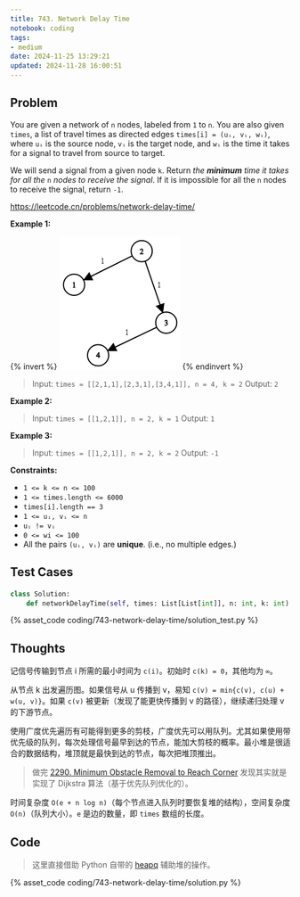 ```yaml
---
title: 743. Network Delay Time
notebook: coding
tags:
- medium
date: 2024-11-25 13:29:21
updated: 2024-11-28 16:00:51
---
```

## Problem

You are given a network of `n` nodes, labeled from `1` to `n`. You are also given `times`, a list of travel times as directed edges `times[i] = (uᵢ, vᵢ, wᵢ)`, where `uᵢ` is the source node, `vᵢ` is the target node, and `wᵢ` is the time it takes for a signal to travel from source to target.

We will send a signal from a given node `k`. Return _the **minimum** time it takes for all the_ `n` _nodes to receive the signal_. If it is impossible for all the `n` nodes to receive the signal, return `-1`.

<https://leetcode.cn/problems/network-delay-time/>

**Example 1:**

{% invert %}
![case1](743-network-delay-time/case1.png)
{% endinvert %}

> Input: `times = [[2,1,1],[2,3,1],[3,4,1]], n = 4, k = 2`
> Output: `2`

**Example 2:**

> Input: `times = [[1,2,1]], n = 2, k = 1`
> Output: `1`

**Example 3:**

> Input: `times = [[1,2,1]], n = 2, k = 2`
> Output: `-1`

**Constraints:**

- `1 <= k <= n <= 100`
- `1 <= times.length <= 6000`
- `times[i].length == 3`
- `1 <= uᵢ, vᵢ <= n`
- `uᵢ != vᵢ`
- `0 <= wi <= 100`
- All the pairs `(uᵢ, vᵢ)` are **unique**. (i.e., no multiple edges.)

## Test Cases

``` python
class Solution:
    def networkDelayTime(self, times: List[List[int]], n: int, k: int) -> int:
```

{% asset_code coding/743-network-delay-time/solution_test.py %}

## Thoughts

记信号传输到节点 i 所需的最小时间为 `c(i)`。初始时 `c(k) = 0`，其他均为 `∞`。

从节点 k 出发遍历图。如果信号从 u 传播到 v，易知 `c(v) = min{c(v), c(u) + w(u, v)}`。如果 `c(v)` 被更新（发现了能更快传播到 v 的路径），继续递归处理 v 的下游节点。

使用广度优先遍历有可能得到更多的剪枝，广度优先可以用队列。尤其如果使用带优先级的队列，每次处理信号最早到达的节点，能加大剪枝的概率。最小堆是很适合的数据结构，堆顶就是最快到达的节点，每次把堆顶推出。

> 做完 [2290. Minimum Obstacle Removal to Reach Corner](2290-minimum-obstacle-removal-to-reach-corner) 发现其实就是实现了 Dijkstra 算法（基于优先队列优化的）。

时间复杂度 `O(e + n log n)`（每个节点进入队列时要恢复堆的结构），空间复杂度 `O(n)`（队列大小）。`e` 是边的数量，即 `times` 数组的长度。

## Code

> 这里直接借助 Python 自带的 [heapq](https://docs.python.org/3/library/heapq.html) 辅助堆的操作。

{% asset_code coding/743-network-delay-time/solution.py %}
